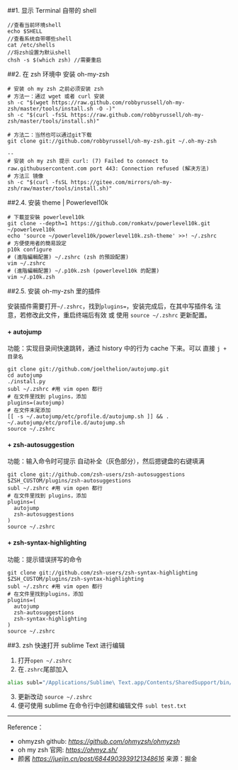 ##1. 显示 Terminal 自带的 shell

```shell
//查看当前环境shell
echo $SHELL
//查看系统自带哪些shell
cat /etc/shells
//将zsh设置为默认shell
chsh -s $(which zsh) //需要重启
```



##2. 在 zsh 环境中 安装 oh-my-zsh

```shell
# 安装 oh my zsh 之前必须安装 zsh
# 方法一：通过 wget 或者 curl 安装
sh -c "$(wget https://raw.github.com/robbyrussell/oh-my-zsh/master/tools/install.sh -O -)"
sh -c "$(curl -fsSL https://raw.github.com/robbyrussell/oh-my-zsh/master/tools/install.sh)"

# 方法二：当然也可以通过git下载
git clone git://github.com/robbyrussell/oh-my-zsh.git ~/.oh-my-zsh

--
# 安装 oh my zsh 提示 curl: (7) Failed to connect to raw.githubusercontent.com port 443: Connection refused (解决方法)
# 方法三 镜像
sh -c "$(curl -fsSL https://gitee.com/mirrors/oh-my-zsh/raw/master/tools/install.sh)"
```



##2.4. 安装 theme | Powerlevel10k

```shell
# 下載並安裝 powerlevel10k
git clone --depth=1 https://github.com/romkatv/powerlevel10k.git ~/powerlevel10k
echo 'source ~/powerlevel10k/powerlevel10k.zsh-theme' >>! ~/.zshrc
# 方便使用者的簡易設定
p10k configure
# (進階編輯配置) ~/.zshrc (zsh 的預設配置)
vim ~/.zshrc
# (進階編輯配置) ~/.p10k.zsh (powerlevel10k 的配置)
vim ~/.p10k.zsh
```



##2.5. 安装 oh-my-zsh 里的插件

安装插件需要打开`~/.zshrc`，找到`plugins=`，安装完成后，在其中写插件名
注意，若修改此文件，重启终端后有效 或 使用 `source ~/.zshrc` 更新配置。

#### + autojump

功能：实现目录间快速跳转，通过 history 中的行为 cache 下来。可以 直接 `j + 目录名`

```shell
git clone git://github.com/joelthelion/autojump.git
cd autojump
./install.py
subl ~/.zshrc #用 vim open 都行
# 在文件里找到 plugins，添加
plugins=(autojump)
# 在文件末尾添加
[[ -s ~/.autojump/etc/profile.d/autojump.sh ]] && . ~/.autojump/etc/profile.d/autojump.sh
source ~/.zshrc
```

#### + zsh-autosuggestion

功能：输入命令时可提示 自动补全（灰色部分），然后摁键盘的右键填满

```shell
git clone git://github.com/zsh-users/zsh-autosuggestions $ZSH_CUSTOM/plugins/zsh-autosuggestions
subl ~/.zshrc #用 vim open 都行
# 在文件里找到 plugins，添加
plugins=(
  autojump
  zsh-autosuggestions
)
source ~/.zshrc
```

#### + zsh-syntax-highlighting

功能：提示错误拼写的命令

```shell
git clone git://github.com/zsh-users/zsh-syntax-highlighting $ZSH_CUSTOM/plugins/zsh-syntax-highlighting
subl ~/.zshrc #用 vim open 都行
# 在文件里找到plugins，添加
plugins=(
  autojump
  zsh-autosuggestions
  zsh-syntax-highlighting
)
source ~/.zshrc
```



##3. zsh 快速打开 sublime Text 进行编辑

   1. 打开`open ~/.zshrc`
   2. 在`.zshrc`尾部加入 

   ```bash
   alias subl="/Applications/Sublime\ Text.app/Contents/SharedSupport/bin/subl"
   ```

   3. 更新改动 `source ~/.zshrc`
   4. 便可使用 sublime 在命令行中创建和编辑文件 `subl test.txt`

----

Reference：

+ ohmyzsh github: *https://github.com/ohmyzsh/ohmyzsh*
+ oh my zsh 官网: *https://ohmyz.sh/*
+ 颜酱 *https://juejin.cn/post/6844903939121348616* 来源：掘金
